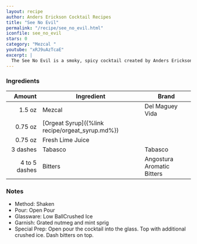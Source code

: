 ```yaml
---
layout: recipe
author: Anders Erickson Cocktail Recipes
title: "See No Evil"
permalink: "/recipe/see_no_evil.html"
iconfile: see_no_evil
stars: 0
category: "Mezcal "
youtube: "xRJ9uAzTcaE"
excerpt: |
  The See No Evil is a smoky, spicy cocktail created by Anders Erickson.
---
```


### Ingredients

|        Amount | Ingredient                                      | Brand                      |
| ------------: | ----------------------------------------------- | -------------------------- |
|        1.5 oz | Mezcal                                          | Del Maguey Vida            |
|       0.75 oz | [Orgeat Syrup]({%link recipe/orgeat_syrup.md%}) |
|       0.75 oz | Fresh Lime Juice                                |
|      3 dashes | Tabasco                                         | Tabasco                    |
| 4 to 5 dashes | Bitters                                         | Angostura Aromatic Bitters |

### Notes

- Method: Shaken
- Pour: Open Pour
- Glassware: Low BallCrushed Ice
- Garnish: Grated nutmeg and mint sprig
- Special Prep: Open pour the cocktail into the glass. Top with additional crushed ice. Dash bitters on top.
